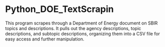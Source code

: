 # Python_DOE_TextScrapin
This program scrapes through a Department of Energy document on SBIR topics and descriptions. It pulls out the agency descriptions, topic descriptions, and subtopic descriptions, organizing them into a CSV file for easy access and further manipulation.
